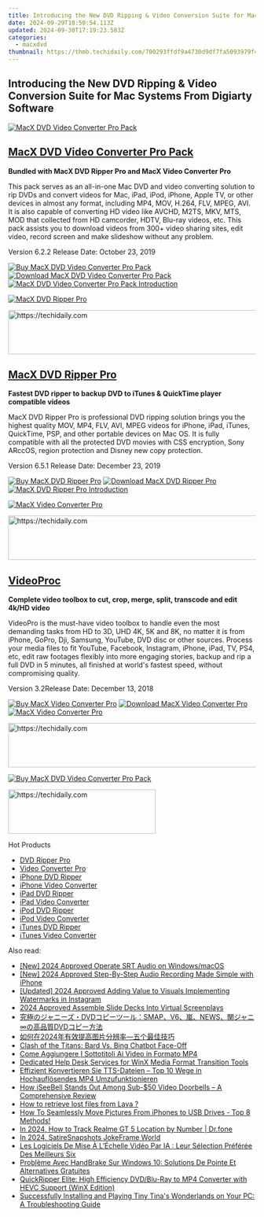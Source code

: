 ```yaml
---
title: Introducing the New DVD Ripping & Video Conversion Suite for Mac Systems From Digiarty Software
date: 2024-09-29T18:50:54.113Z
updated: 2024-09-30T17:19:23.583Z
categories:
  - macxdvd
thumbnail: https://thmb.techidaily.com/700293ffdf9a4730d9df7fa5093979f42d9fa58b0347dc31082bc6c29ca2c642.jpg
---
```


## Introducing the New DVD Ripping & Video Conversion Suite for Mac Systems From Digiarty Software

[![MacX DVD Video Converter Pro Pack](https://www.macxdvd.com/new-software-release/../pack-image/macx-pack-mini2.jpg)](https://tools.techidaily.com/macxdvd/products/) 

## [MacX DVD Video Converter Pro Pack](https://tools.techidaily.com/macxdvd/products/)

**Bundled with MacX DVD Ripper Pro and MacX Video Converter Pro**

This pack serves as an all-in-one Mac DVD and video converting solution to rip DVDs and convert videos for Mac, iPad, iPod, iPhone, Apple TV, or other devices in almost any format, including MP4, MOV, H.264, FLV, MPEG, AVI. It is also capable of converting HD video like AVCHD, M2TS, MKV, MTS, MOD that collected from HD camcorder, HDTV, Blu-ray videos, etc. This pack assists you to download videos from 300+ video sharing sites, edit video, record screen and make slideshow without any problem.

Version 6.2.2 Release Date: October 23, 2019

[![Buy MacX DVD Video Converter Pro Pack](https://www.macxdvd.com/new-software-release/../image/bottom-buy1.jpg)](https://www.macxdvd.com/new-software-release/../mac-dvd-video-converter-pro-pack/buy.htm) [![Download MacX DVD Video Converter Pro Pack](https://www.macxdvd.com/new-software-release/../image/bottom-download1.jpg)](https://www.macxdvd.com/new-software-release/../download/macx-dvd-video-converter-pro-pack.dmg) [![MacX DVD Video Converter Pro Pack Introduction](https://www.macxdvd.com/new-software-release/../image/bottom-read1.jpg)](https://tools.techidaily.com/macxdvd/products/) 

[![MacX DVD Ripper Pro](https://www.macxdvd.com/new-software-release/../box-image/macx-ripper-mini2.jpg)](https://tools.techidaily.com/macxdvd/products/) 

<!-- affiliate ads begin -->
<a href="https://ephamedtechinc.pxf.io/c/5597632/2137212/26400" target="_top" id="2137212">
  <img src="//a.impactradius-go.com/display-ad/26400-2137212" border="0" alt="https://techidaily.com" width="728" height="90"/>
</a>
<img height="0" width="0" src="https://ephamedtechinc.pxf.io/i/5597632/2137212/26400" style="position:absolute;visibility:hidden;" border="0" />
<!-- affiliate ads end -->

## [MacX DVD Ripper Pro](https://tools.techidaily.com/macxdvd/products/)

**Fastest DVD ripper to backup DVD to iTunes & QuickTime player compatible videos**

MacX DVD Ripper Pro is professional DVD ripping solution brings you the highest quality MOV, MP4, FLV, AVI, MPEG videos for iPhone, iPad, iTunes, QuickTime, PSP, and other portable devices on Mac OS. It is fully compatible with all the protected DVD movies with CSS encryption, Sony ARccOS, region protection and Disney new copy protection.

Version 6.5.1 Release Date: December 23, 2019

[![Buy MacX DVD Ripper Pro](https://www.macxdvd.com/new-software-release/../image/bottom-buy1.jpg)](https://www.macxdvd.com/new-software-release/../mac-dvd-ripper-pro/buy.htm) [![Download MacX DVD Ripper Pro](https://www.macxdvd.com/new-software-release/../image/bottom-download1.jpg)](https://www.macxdvd.com/new-software-release/../download/macx-dvd-ripper-pro.dmg) [![MacX DVD Ripper Pro Introduction](https://www.macxdvd.com/new-software-release/../image/bottom-read1.jpg)](https://tools.techidaily.com/macxdvd/products/) 

[![MacX Video Converter Pro](https://www.macxdvd.com/new-software-release/../box-image/videoproc_mini.png)](https://tools.techidaily.com/macxdvd/products/) 

<!-- affiliate ads begin -->
<a href="https://ephamedtechinc.pxf.io/c/5597632/2123508/26400" target="_top" id="2123508">
  <img src="//a.impactradius-go.com/display-ad/26400-2123508" border="0" alt="https://techidaily.com" width="728" height="90"/>
</a>
<img height="0" width="0" src="https://ephamedtechinc.pxf.io/i/5597632/2123508/26400" style="position:absolute;visibility:hidden;" border="0" />
<!-- affiliate ads end -->

## [VideoProc](https://tools.techidaily.com/macxdvd/products/)

**Complete video toolbox to cut, crop, merge, split, transcode and edit 4k/HD video**

VideoPro is the must-have video toolbox to handle even the most demanding tasks from HD to 3D, UHD 4K, 5K and 8K, no matter it is from iPhone, GoPro, Dji, Samsung, YouTube, DVD disc or other sources. Process your media files to fit YouTube, Facebook, Instagram, iPhone, iPad, TV, PS4, etc, edit raw footages flexibly into more engaging stories, backup and rip a full DVD in 5 minutes, all finished at world's fastest speed, without compromising quality. 

Version 3.2Release Date: December 13, 2018

[![Buy MacX Video Converter Pro](https://www.macxdvd.com/new-software-release/../image/bottom-buy1.jpg)](https://www.macxdvd.com/new-software-release/../mac-video-converter-pro/buy.htm) [![Download MacX Video Converter Pro](https://www.macxdvd.com/new-software-release/../image/bottom-download1.jpg)](https://www.macxdvd.com/new-software-release/../download/macx-video-converter-pro.dmg) [![MacX Video Converter Pro](https://www.macxdvd.com/new-software-release/../image/bottom-read1.jpg)](https://tools.techidaily.com/macxdvd/products/) 

<!-- affiliate ads begin -->
<a href="https://wigfever.sjv.io/c/5597632/2014851/22899" target="_top" id="2014851">
  <img src="//a.impactradius-go.com/display-ad/22899-2014851" border="0" alt="https://techidaily.com" width="728" height="90"/>
</a>
<img height="0" width="0" src="https://wigfever.sjv.io/i/5597632/2014851/22899" style="position:absolute;visibility:hidden;" border="0" />
<!-- affiliate ads end -->

[![Buy MacX DVD Video Converter Pro Pack](https://www.macxdvd.com/new-software-release/../adv/banner-ad3.jpg)](https://www.macxdvd.com/new-software-release/../mac-dvd-video-converter-pro-pack/buy.htm) 

<!-- affiliate ads begin -->
<a href="https://aligracehair.sjv.io/c/5597632/1925544/19272" target="_top" id="1925544">
  <img src="//a.impactradius-go.com/display-ad/19272-1925544" border="0" alt="https://techidaily.com" width="300" height="90"/>
</a>
<img height="0" width="0" src="https://aligracehair.sjv.io/i/5597632/1925544/19272" style="position:absolute;visibility:hidden;" border="0" />
<!-- affiliate ads end -->

Hot Products

* [DVD Ripper Pro](https://tools.techidaily.com/macxdvd/products/)
* [Video Converter Pro](https://tools.techidaily.com/macxdvd/products/)
* [iPhone DVD Ripper](https://tools.techidaily.com/macxdvd/products/)
* [iPhone Video Converter](https://tools.techidaily.com/macxdvd/products/)
* [iPad DVD Ripper](https://tools.techidaily.com/macxdvd/products/)
* [iPad Video Converter](https://tools.techidaily.com/macxdvd/products/)
* [iPod DVD Ripper](https://tools.techidaily.com/macxdvd/products/)
* [iPod Video Converter](https://tools.techidaily.com/macxdvd/products/)
* [iTunes DVD Ripper](https://tools.techidaily.com/macxdvd/products/)
* [iTunes Video Converter](https://tools.techidaily.com/macxdvd/products/)

<ins class="adsbygoogle"
     style="display:block"
     data-ad-format="autorelaxed"
     data-ad-client="ca-pub-7571918770474297"
     data-ad-slot="1223367746"></ins>

<ins class="adsbygoogle"
     style="display:block"
     data-ad-client="ca-pub-7571918770474297"
     data-ad-slot="8358498916"
     data-ad-format="auto"
     data-full-width-responsive="true"></ins>

<span class="atpl-alsoreadstyle">Also read:</span>
<div><ul>
<li><a href="https://fox-cloud.techidaily.com/new-2024-approved-operate-srt-audio-on-windowsmacos/"><u>[New] 2024 Approved Operate SRT Audio on Windows/macOS</u></a></li>
<li><a href="https://screen-recording.techidaily.com/new-2024-approved-step-by-step-audio-recording-made-simple-with-iphone/"><u>[New] 2024 Approved Step-By-Step Audio Recording Made Simple with iPhone</u></a></li>
<li><a href="https://instagram-clips.techidaily.com/updated-2024-approved-adding-value-to-visuals-implementing-watermarks-in-instagram/"><u>[Updated] 2024 Approved Adding Value to Visuals Implementing Watermarks in Instagram</u></a></li>
<li><a href="https://video-screen-grab.techidaily.com/2024-approved-assemble-slide-decks-into-virtual-screenplays/"><u>2024 Approved Assemble Slide Decks Into Virtual Screenplays</u></a></li>
<li><a href="https://solve-help.techidaily.com/dvdsmapv6newsdvd/"><u>究極のジャニーズ・DVDコピーツール：SMAP、V6、嵐、NEWS、関ジャニ∞の高品質DVDコピー方法</u></a></li>
<li><a href="https://solve-help.techidaily.com/1725289558093-2024/"><u>如何在2024年有效提高图片分辨率—五个最佳技巧</u></a></li>
<li><a href="https://tech-savvy.techidaily.com/clash-of-the-titans-bard-vs-bing-chatbot-face-off/"><u>Clash of the Titans: Bard Vs. Bing Chatbot Face-Off</u></a></li>
<li><a href="https://solve-help.techidaily.com/come-aggiungere-i-sottotitoli-ai-video-in-formato-mp4/"><u>Come Aggiungere I Sottotitoli Ai Video in Formato MP4</u></a></li>
<li><a href="https://solve-help.techidaily.com/dedicated-help-desk-services-for-winx-media-format-transition-tools/"><u>Dedicated Help Desk Services for WinX Media Format Transition Tools</u></a></li>
<li><a href="https://solve-help.techidaily.com/effizient-konvertieren-sie-tts-dateien-top-10-wege-in-hochauflosendes-mp4-umzufunktionieren/"><u>Effizient Konvertieren Sie TTS-Dateien – Top 10 Wege in Hochauflösendes MP4 Umzufunktionieren</u></a></li>
<li><a href="https://buynow-info.techidaily.com/how-iseebell-stands-out-among-sub-50-video-doorbells-a-comprehensive-review/"><u>How iSeeBell Stands Out Among Sub-$50 Video Doorbells – A Comprehensive Review</u></a></li>
<li><a href="https://blog-min.techidaily.com/how-to-retrieve-lost-files-from-lava-by-fonelab-android-recover-data/"><u>How to retrieve lost files from Lava ?</u></a></li>
<li><a href="https://solve-help.techidaily.com/how-to-seamlessly-move-pictures-from-iphones-to-usb-drives-top-8-methods/"><u>How To Seamlessly Move Pictures From iPhones to USB Drives - Top 8 Methods!</u></a></li>
<li><a href="https://android-location-track.techidaily.com/in-2024-how-to-track-realme-gt-5-location-by-number-drfone-by-drfone-virtual-android/"><u>In 2024, How to Track Realme GT 5 Location by Number | Dr.fone</u></a></li>
<li><a href="https://extra-approaches.techidaily.com/in-2024-satiresnapshots-jokeframe-world/"><u>In 2024, SatireSnapshots JokeFrame World</u></a></li>
<li><a href="https://solve-help.techidaily.com/les-logiciels-de-mise-a-lechelle-video-par-ia-leur-selection-preferee-des-meilleurs-six/"><u>Les Logiciels De Mise À L’Échelle Vidéo Par IA : Leur Sélection Préférée Des Meilleurs Six</u></a></li>
<li><a href="https://solve-help.techidaily.com/probleme-avec-handbrake-sur-windows-10-solutions-de-pointe-et-alternatives-gratuites/"><u>Problème Avec HandBrake Sur Windows 10: Solutions De Pointe Et Alternatives Gratuites</u></a></li>
<li><a href="https://solve-help.techidaily.com/quickripper-elite-high-efficiency-dvdblu-ray-to-mp4-converter-with-hevc-support-winx-edition/"><u>QuickRipper Elite: High Efficiency DVD/Blu-Ray to MP4 Converter with HEVC Support (WinX Edition)</u></a></li>
<li><a href="https://win-able.techidaily.com/successfully-installing-and-playing-tiny-tinas-wonderlands-on-your-pc-a-troubleshooting-guide/"><u>Successfully Installing and Playing Tiny Tina's Wonderlands on Your PC: A Troubleshooting Guide</u></a></li>
</ul></div>

